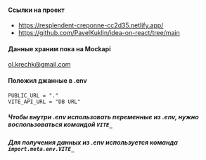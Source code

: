 #### Ссылки на проект

- https://resplendent-creponne-cc2d35.netlify.app/
- https://github.com/PavelKuklin/idea-on-react/tree/main

#### Данные храним пока на Mockapi
ol.krechk@gmail.com

#### Положил джанные в .env
```
PUBLIC_URL = "."
VITE_API_URL = "DB URL"
```

##### Чтобы внутри .env использовать переменные из .env, нужно воспользоваться командой `VITE_`
##### Для получения данных из .env используется команда `import.meta.env.VITE_`